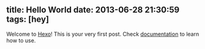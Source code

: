 title: Hello World
date: 2013-06-28 21:30:59
tags: [hey]
---

Welcome to [Hexo](http://zespia.tw/hexo)! This is your very first post. Check [documentation](http://zespia.tw/hexo/docs) to learn how to use.